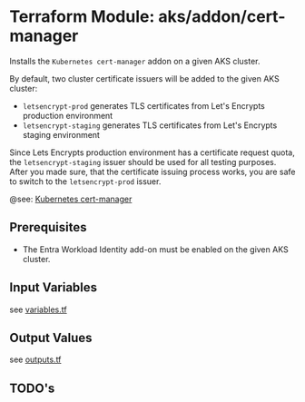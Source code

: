 # Terraform Module: aks/addon/cert-manager 

Installs the `Kubernetes cert-manager` addon on a given AKS cluster.

By default, two cluster certificate issuers will be added to the given AKS cluster:
* `letsencrypt-prod` generates TLS certificates from Let's Encrypts production environment
* `letsencrypt-staging` generates TLS certificates from Let's Encrypts staging environment

Since Lets Encrypts production environment has a certificate request quota, the `letsencrypt-staging` issuer should
be used for all testing purposes. After you made sure, that the certificate issuing process works, you are safe to 
switch to the `letsencrypt-prod` issuer.

@see: [Kubernetes cert-manager](https://cert-manager.io/docs/)

## Prerequisites

* The Entra Workload Identity add-on must be enabled on the given AKS cluster.

## Input Variables

see [variables.tf](variables.tf)

## Output Values

see [outputs.tf](outputs.tf)

## TODO's
